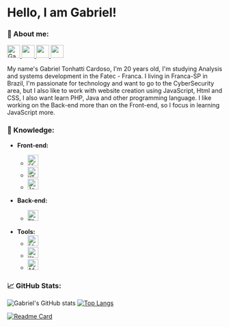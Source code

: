 <b> Hello, I am Gabriel! </b>
====================
### <b> 💬 About me:</b>

<p align="left">

  <a href="https://www.instagram.com/gabrieltonhatti/">
    <img alt="Gabriel Tonhatti | Instagram" width="30px" height = "30px" src="https://www.itabirito.mg.leg.br/imagens/insta.png/image" />
  </a>
  <a href="https://www.linkedin.com/in/gabriel-tonhatti-2480561b9/" alt="Linkedin">
    <img height=30 src="https://img.shields.io/badge/-Linkedin-0179b6?style=flat&logo=Linkedin&logoColor=white&link=https://www.linkedin.com/in/karen-abib/" />
  </a>
  <a href="https://www.facebook.com/Gabriel.Tonhatti.1" alt="Facebook">
    <img height=30 src="https://img.shields.io/badge/-Facebook-0178f8?style=flat&logo=facebook&logoColor=white&link=https://www.facebook.com/Gabriel.Tonhatti.1" />
  </a>
  <a href="mailto:gabrieltonhatti37@gmail.com" alt="Gmail">
    <img height=30 src="https://img.shields.io/badge/-Gmail-FF0000?style=flat&labelColor=FF0000&logo=gmail&logoColor=white&link=gabrieltonhatti37@gmail.com" />
  </a>

</p>

   My name's Gabriel Tonhatti Cardoso, I'm 20 years old, I'm studying Analysis and systems development in the Fatec - Franca. I living in Franca-SP in Brazil, I'm passionate for technology and want to go to the CyberSecurity area, but I also like to work with website creation using JavaScript, Html and CSS, I also want learn PHP, Java and other programming language. I like working on the Back-end more than on the Front-end, so I focus in learning JavaScript more.

  

### <b> 📖 Knowledge:</b>

* <b> Front-end: </b>
  + <code><img height="25" src="https://img.shields.io/badge/CSS3-264de4?style=flat&logo=css3&logoColor=white" alt="CSS3"/></code>
  + <code><img height="25" src="https://img.shields.io/badge/HTML5-dd4b25?style=flat&logo=html5&logoColor=white" alt="HTML5"/></code>
  <!-- + <code><img height="25" src="https://img.shields.io/badge/SASS-ce679a?style=flat&logo=sass&logoColor=white" alt="sass"/></code>-->
  + <code><img height="25" src="https://img.shields.io/badge/JavaScript-F7DF1E?style=flat&logo=javascript&logoColor=black" alt="JavaScript"/></code>

  <!-- + <b> Libraries and Frameworks </b>
     - <code><img height="25" src="https://img.shields.io/badge/React-000000?style=flat&logo=React" alt="React"/></code>
      - <code><img height="25" src="https://img.shields.io/badge/VueJs-000000?style=flat&logo=Vue.Js" alt="VueJs"/></code>
    - <code><img height="25" src="https://img.shields.io/badge/jQuery-0069b2?style=flat&logo=JQuery&logoColor=21ace2" alt="JQuery"/></code>
     - <code><img height="25" src="https://img.shields.io/badge/Angular-ffffff?style=flat&logo=Angular&logoColor=dd0031" alt="Angular"/></code>
    - <code><img height="25" src="https://img.shields.io/badge/Bootstrap-ffffff?style=flat&logo=bootstrap" alt="Bootstrap"/></code> -->
    
* <b> Back-end: </b>
  + <code><img height="25" src="https://img.shields.io/badge/NodeJs-sucess?style=flat&logo=node.js&logoColor=black" alt="NodeJs"/></code>
  <!-- + <code><img height="25" src="https://img.shields.io/badge/Java-aa1117?style=flat&logo=Java&logoColor=white" alt="Java"/></code>
  + <code><img height="25" src="https://img.shields.io/badge/PHP-7377ad?style=flat&logo=php&logoColor=black" alt="PHP"/></code>
  + <code><img height="25" src="https://img.shields.io/badge/TypeScript-007acc?style=flat&logo=typescript&&logoColor=black" alt="TypeScript"/></code>
  + <code><img height="25" src="https://img.shields.io/badge/Python-ffd546?style=flat&logo=python&logoColor=#ffd546" alt="TypeScript"/></code>
  + <code><img height="25" src="https://img.shields.io/badge/Laravel-000000?style=flat&logo=laravel&logoColor=" alt="Laravel"/></code> -->
  
  <!-- + <b> Libraries and Frameworks </b>
    - <code><img height="25" src="https://img.shields.io/badge/Express-9f8cdb?style=flat&logo=Express" alt="Express"/></code>
    - <code><img height="25" src="https://img.shields.io/badge/Laravel-ef3b2d?style=flat&logo=Laravel&logoColor=white" alt="Laravel"/></code>
     - <code><img height="25" src="https://img.shields.io/badge/Asp.Net-007cb9?style=flat&logo=.net" alt="Asp.Net"/></code>
      - <code><img height="25" src="https://img.shields.io/badge/django-0a2e20?style=flat&logo=django" alt="django"/></code>
      - <code><img height="25" src="https://img.shields.io/badge/Spring Boot-000000?style=flat&logo=springboot" alt="Spring Boot"/></code> -->

<!-- * <b> DataBase: </b>
  +  <code><img height="25" src="https://img.shields.io/badge/MySQL-000000?style=flat&logo=mysql&logoColor=" alt="MySQL"/></code>
  +  <code><img height="25" src="https://img.shields.io/badge/MongoDB-000000?style=flat&logo=mongodb" alt="MongoDB"/></code> -->

<!-- * <b> Mobile: </b>
  + <code><img height="25" src="https://img.shields.io/badge/flutter-00529e?style=flat&logo=flutter&logoColor=25c6fc" alt="Flutter"/></code>
  + <code><img height="25" src="https://img.shields.io/badge/Kotlin-000000?style=flat&logo=kotlin" alt="Kotlin"/></code>
  + <code><img height="25" src="https://img.shields.io/badge/React Native-000000?style=flat&logo=React" alt="React"/></code> -->
    
* <b> Tools: </b>
  + <code><img height="25" src="https://img.shields.io/badge/Figma-000000?style=flat&logo=figma" alt="Figma"/></code>
  + <code><img height="25" src="https://img.shields.io/badge/-VSCode-171615?style=flat&logo=Visual+Studio+Code&logoColor=white&color=0384fc" alt="Vs"/></code>
  +  <code><img height="25" src="https://img.shields.io/badge/AdobeXD-ff61f6?style=flat&logo=adobeXd&logoColor=450034" alt="AdobeXd"/></code>
  

### <b>📈 GitHub Stats:</b>

![Gabriel's GitHub stats](https://github-readme-stats.vercel.app/api?username=GabrielTonhatti&show_icons=true&theme=dracula&hide_border=true&include_all_commits=true&count_private=true)
[![Top Langs](https://github-readme-stats.vercel.app/api/top-langs/?username=GabrielTonhatti&layout=compact&theme=dracula&hide_border=true)](https://github.com/anuraghazra/github-readme-stats)

[![Readme Card](https://github-readme-stats.vercel.app/api/pin/?username=GabrielTonhatti&repo=Estudos-JavaScript&theme=dracula&show_owner=true&hide_border=true)](https://github.com/GabrielTonhatti/Estudos-JavaScript)


